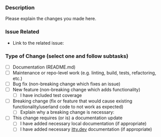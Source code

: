 ### Description

Please explain the changes you made here.

### Issue Related

- Link to the related issue:

### Type of Change (select one and follow subtasks)

- [ ] Documentation (README.md)
- [ ] Maintenance or repo-level work (e.g. linting, build, tests, refactoring, etc.)
- [ ] Bug fix (non-breaking change which fixes an issue)
- [ ] New feature (non-breaking change which adds functionality)
  - [ ] I have included test coverage
- [ ] Breaking change (fix or feature that would cause existing functionality/userland code to not work as expected)
  - [ ] Explain why a breaking change is necessary:
- [ ] This change requires (or is) a documentation update
  - [ ] I have added necessary local documentation (if appropriate)
  - [ ] I have added necessary [itty.dev](https://github.com/kwhitley/itty.dev) documentation (if appropriate)
